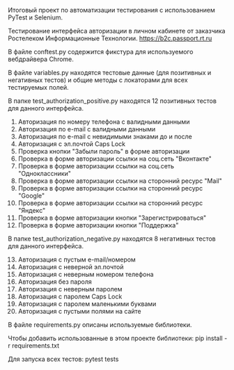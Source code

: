 Итоговый проект по автоматизации тестирования с использованием PyTest и Selenium.

Тестирование интерфейса авторизации в личном кабинете от заказчика Ростелеком Информационные Технологии.
https://b2c.passport.rt.ru

В файле conftest.py содержится фикстура для используемого вебдрайвера Chrome.

В файле variables.py находятся тестовые данные (для позитивных и негативных тестов) и общие методы с локаторами для всех тестируемых полей.

В папке test_authorization_positive.py находятся 12 позитивных тестов для данного интерфейса.
1. Авторизация по номеру телефона с валидными данными
2. Авторизация по e-mail с валидными данными
3. Авторизация по e-mail с невидимыми знаками до и после
4. Авторизация с эл.почтой Caps Lock 
5. Проверка кнопки "Забыли пароль" в форме авторизации
6. Проверка в форме авторизации ссылки на соц.сеть "Вконтакте" 
7. Проверка в форме авторизации ссылки на соц.сеть "Одноклассники"
8. Проверка в форме авторизации ссылки на сторонний ресурс "Mail"
9. Проверка в форме авторизации ссылки на сторонний ресурс "Google"
10. Проверка в форме авторизации ссылки на сторонний ресурс "Яндекс"
11. Проверка в форме авторизации кнопки "Зарегистрироваться"
12. Проверка в форме авторизации кнопки "Поддержка"

В папке test_authorization_negative.py находятся 8 негативных тестов для данного интерфейса.

13. Авторизация с пустым e-mail/номером
14. Авторизация с неверной эл.почтой
15. Авторизация с неверным номером телефона
16. Авторизация без пароля 
17. Авторизация с неверным паролем
18. Авторизация с паролем Caps Lock
19. Авторизация с паролем маленькими буквами
20. Авторизация с пустыми полями на сайте

В файле requirements.py описаны используемые библиотеки.

Чтобы добавить использованные в этом проекте библиотеки:
pip install -r requirements.txt

Для запуска всех тестов: pytest tests

